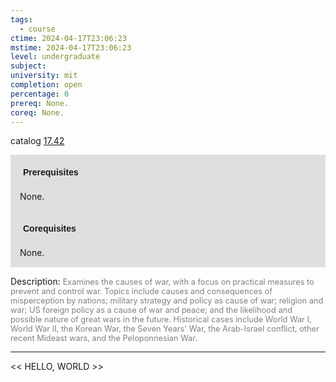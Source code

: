 ```yaml
---
tags:
  - course
ctime: 2024-04-17T23:06:23
mstime: 2024-04-17T23:06:23
level: undergraduate
subject: 
university: mit
completion: open
percentage: 0
prereq: None.
coreq: None.
---
```


catalog [17.42](http://student.mit.edu/catalog/m17b.html#17.42)

<span style="display: block; padding: 15px; background-color: rgb(100, 100, 100, 0.2);"><font id="m_prereq1585_0" style="display: block; font-family: Arial, sans-serif; font-weight: bold; padding: 5px">Prerequisites</font><br><span id="prereq1585_0">None.</span></span>
<span style="display: block; padding: 15px; background-color: rgb(100, 100, 100, 0.2);"><font id="m_coreq1585_0" style="display: block; font-family: Arial, sans-serif; font-weight: bold; padding: 5px">Corequisites</font><br><span id="coreq1585_0">None.</span></span>

<font style="">Description:</font>
<font style="color: grey; font-size: 0.8rem;">Examines the causes of war, with a focus on practical measures to prevent and control war. Topics include causes and consequences of misperception by nations; military strategy and policy as cause of war; religion and war; US foreign policy as a cause of war and peace; and the likelihood and possible nature of great wars in the future. Historical cases include World War I, World War II, the Korean War, the Seven Years' War, the Arab-Israel conflict, other recent Mideast wars, and the Peloponnesian War.</font>



---

<< HELLO, WORLD >>
